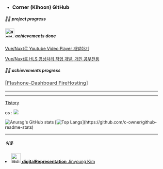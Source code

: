 - ### Corner (Kihoon) GitHub


<!--  ### [Corner Info](https://corner-dev.com) - My Info Site -->
  >
<!--   > [Corner Profile 보러가기](https://corner-dev.com/#about) -->

<!--
  ## 티스토리

>   👉 저의 개발 관련적인 글을 올리며 운영하고 있습니다! [🌱Corner's Tistory Blog](https://iu-corner.tistory.com)
-->

##### 🏃‍♂️ project progress
<!-- side Project - [캠핑24 App 📱] -->
<!-- (https://front-campfire-web.vercel.app/) -->

<!-- [오늘은, 웹 팀프로젝트](https://github.com/c-owner/oneuleun_web) - Backend, DevOps 담당 -->

##### <img src="https://user-images.githubusercontent.com/68332735/173863464-7c5e0d06-e797-4506-8b9f-77bb7d5a5acb.png" width="30px" height="30px" alt="achievements" style="display: inline-block;" /> achievements done
[Vue/Nuxt로 Youtube Video Player 개발하기](https://github.com/c-owner/youtube-video-player)

[Vue/Nuxt로 HLS 영상처리 작업 개발, 개인 공부전용](https://github.com/c-owner/hls-player)

<!-- [전략적 팀 전투 TFT_web, ](https://front-toche-web.vercel.app/) [#2](http://github.com/c-owner/front_toche_web) -->


##### 🏃‍♂️ achievements progress
<!-- [Flashone-Dashboard](https://flashone-console.vercel.app/) -->

### <a style="font-weight:600; color:#666666;" href="https://flashone-console.web.app/" target="blank">[Flashone-Dashboard FireHosting]</a>


---

<!-- 임시주석
## **🖥Frontend**



<img src="https://img.shields.io/badge/HTML5-black?style=flat&logo=HTML5&logoColor=E34f26"/> <img src="https://img.shields.io/badge/CSS3-black?style=flat&logo=CSS3&logoColor=1572b6"/> <img src="https://img.shields.io/badge/JavaScript-black?style=flat&logo=JavaScript&logoColor=f7df1e"/> 

<img src="https://img.shields.io/badge/Vue.js-3DDC84?style=flat-square&logo=Vue.js&logoColor=white"/> <img src="https://img.shields.io/badge/NuxtJS-green?style=flat&logo=Nuxt.js&logoColor=000000"/> <img src="https://img.shields.io/badge/React-61DAFB?style=square&logo=React&logoColor=white"/>

scss + 
 <img src="https://img.shields.io/badge/Ionic-white?style=flat&logo=Ionic&logoColor=3880FF"/><img src="https://img.shields.io/badge/Ant Design-white?style=flat&logo=Ant Design&logoColor=0170fe"/><img src="https://seeklogo.com/images/E/element-ui-logo-A640D7E503-seeklogo.com.png" width="45" />element.eleme.io / tailwind /
 
-->
<!-- 임시주석
## **🧑🏻‍💻Backend**
-->

<!-- NO
<img src="https://img.shields.io/badge/Go-white?style=flat&logo=Go&logoColor=blue" width="80"/>  
-->
<!-- 임시주석
<img src="https://img.shields.io/badge/Node-Express-green?style=flat&logo=Express&logoColor=000000"/>  <img src="https://img.shields.io/badge/Node.js-339933?style=flat-square&logo=node.js&logoColor=white"/> <img src="https://img.shields.io/badge/Java-white?style=flat&logo=Java&logoColor=007396"/><img src="https://img.shields.io/badge/Spring-black?style=flat&logo=Spring&logoColor=6db33f"/> <img src="https://img.shields.io/badge/RDBMS-MySQL-4479a1?style=flat&logo=MySQL&logoColor=4479a1"/> <img src="https://img.shields.io/badge/RDBMS-Oracle-f80000?style=flat&logo=Oracle&logoColor=f80000"/> <img src="https://img.shields.io/badge/RDBMS-SQLite3-003b57?style=flat&logo=MySQL&logoColor=003b57"/> <img src="https://img.shields.io/badge/Sequelize-52B0E7?style=for-the-badge&logo=Sequelize&logoColor=white"/>  <img src="https://img.shields.io/badge/CentOS-white?style=flat&logo=CentOS&logoColor=262577"/> <img src="https://img.shields.io/badge/Linux-Ubuntu-e95420?style=flat&logo=Ubuntu&logoColor=e95420"/>



 <img src="https://img.shields.io/badge/Bitbucket-black?style=flat&logo=Bitbucket&logoColor=0052cc"/> <img src="https://img.shields.io/badge/Git-black?style=flat&logo=Git&logoColor=f05032"/> 
-->
---

<!--  ## **Social** -->

  
<!-- 임시주석
  Click Badge [![](https://img.shields.io/badge/GitHub-100000?style=for-the-badge&logo=github&logoColor=white)](https://github.com/c-owner)  [![MyInstagram](https://img.shields.io/badge/Instagram-E4405F?style=for-the-badge&logo=instagram&logoColor=white)](https://instagram.com/kingrlgns/) 뱃지 누르면 이동
-->
  

<!--  👇 click! web-blog -->

[Tistory](https://iu-corner.tistory.com) 

<!--  [Corner's Velog 개발일지🌱](https://velog.io/@corner3499) -->

<!--  [corner-dev.com](https://corner-dev.com) - My Info Site -->



  os : <img src="https://img.shields.io/badge/mac%20os-000000?style=for-the-badge&logo=apple&logoColor=white" />

![Anurag's GitHub stats](https://github-readme-stats.vercel.app/api?username=c-owner&show_icons=true&theme=tokyonight)
[![Top Langs](https://github-readme-stats.vercel.app/api/top-langs/?username=c-owner&layout=compact&langs_count=10&hide=HTML,Shell,Less,TSQL,PLSQL,XSLT,Ruby,)](https://github.com/c-owner/github-readme-stats)

---

##### 이웃

<a href="https://github.com/digitalRepresentation" target="_blank" rel="noopener">
 <li class="mb-2 d-flex" data-test-selector="grid-mode-element">
      <a href="https://github.com/digitalRepresentation" class="mr-2" data-hovercard-type="user" data-hovercard-url="/users/digitalRepresentation/hovercard" data-octo-click="hovercard-link-click" data-octo-dimensions="link_type:self">
        <img src="https://avatars.githubusercontent.com/u/50911502?s=64&amp;v=4" alt="@digitalRepresentation" size="32" height="32" width="32" data-view-component="true" class="avatar circle">
      </a>
      <span data-view-component="true" class="flex-self-center min-width-0 css-truncate css-truncate-overflow width-fit flex-auto">
        <a href="https://github.com/digitalRepresentation" class="Link--primary no-underline flex-self-center">
          <strong>digitalRepresentation</strong>
          <span class="color-fg-muted">Jinyoung Kim</span>
        </a>
</span>    </li>
</a>
<!-- 

  Recent Learning Projects Web. 
  [🌐Corner Mall : Connect Link](https://corner-mall-client.vercel.app/)

  -->

  <!--

    `<img src="https://img.shields.io/badge/라벨?style=flat-square&logo=node.js&logoColor=white"/>`

  라벨은 보통 뱃지에 보여질 `이름-색상코드` 형식

  이후 쿼리스트링 형식으로 ?style=flat-square (거의 고정) &logo와 &logoColor는 

  [simpleicons.org](https://simpleicons.org)에서 확인한다.

  

  https://img.shields.io/badge/Node.js-339933<MESSAGE>-<COLOR> 

  -->

  <!--
  **
/c-owner** is a ✨ _special_ ✨ repository because its `README.md` (this file) appears on your GitHub profile.

  Here are some ideas to get you started:

  - 🔭 I’m currently working on ...
  - 🌱 I’m currently learning ...
  - 👯 I’m looking to collaborate on ...
  - 🤔 I’m looking for help with ...
  - 💬 Ask me about ...
  - 📫 How to reach me: ...
  - 😄 Pronouns: ...
  - ⚡ Fun fact: ...
    -->
